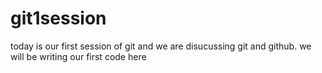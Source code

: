 # git1session
today is our first session of git and we are disucussing git and github.
we will be writing our first code here 
